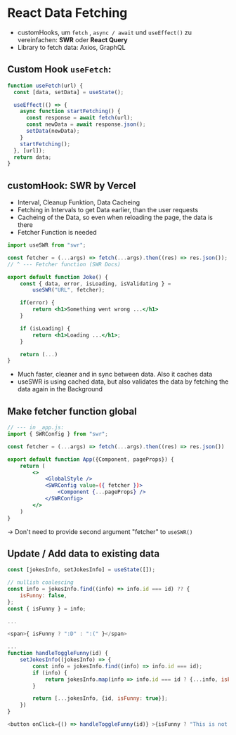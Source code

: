 # React Data Fetching

- customHooks, um `fetch` , `async / await` und `useEffect()` zu vereinfachen: **SWR** oder **React Query**
- Library to fetch data: Axios, GraphQL

## Custom Hook `useFetch`:

```jsx
function useFetch(url) {
  const [data, setData] = useState();

  useEffect(() => {
    async function startFetching() {
      const response = await fetch(url);
      const newData = await response.json();
      setData(newData);
    }
    startFetching();
  }, [url]);
  return data;
}
```

## customHook: SWR by Vercel

- Interval, Cleanup Funktion, Data Cacheing
- Fetching in Intervals to get Data earlier, than the user requests
- Cacheing of the Data, so even when reloading the page, the data is there
- Fetcher Function is needed

```jsx
import useSWR from "swr";

const fetcher = (...args) => fetch(...args).then((res) => res.json());
// ^ --- Fetcher function (SWR Docs)

export default function Joke() {
	const { data, error, isLoading, isValidating } =
		useSWR("URL", fetcher);

	if(error) {
		return <h1>Something went wrong ...</h1>
	}

	if (isLoading) {
		return <h1>Loading ...</h1>;
	}

	return (...)
}
```

- Much faster, cleaner and in sync between data. Also it caches data
- useSWR is using cached data, but also validates the data by fetching the data again in the Background

## Make fetcher function global

```jsx
// --- in _app.js:
import { SWRConfig } from "swr";

const fetcher = (...args) => fetch(...args).then((res) => res.json())

export default function App({Component, pageProps}) {
	return (
		<>
			<GlobalStyle />
			<SWRConfig value=({ fetcher })>
				<Component {...pageProps} />
			</SWRConfig>
		</>
	)
}
```

-> Don't need to provide second argument "fetcher" to `useSWR()`

## Update / Add data to existing data

```js
const [jokesInfo, setJokesInfo] = useState([]);

// nullish coalescing
const info = jokesInfo.find((info) => info.id === id) ?? {
	isFunny: false,
};
const { isFunny } = info;

...

<span>{ isFunny ? ":D" : ":(" }</span>

...
function handleToggleFunny(id) {
	setJokesInfo((jokesInfo) => {
		const info = jokesInfo.find((info) => info.id === id);
		if (info) {
			return jokesInfo.map(info => info.id === id ? {...info, isFunny: !isFunny} : info)
		}

		return [...jokesInfo, {id, isFunny: true}];
	})
}

<button onClick={() => handleToggleFunny(id)} >{isFunny ? "This is not funny" : "This is funny"}</button>
```
